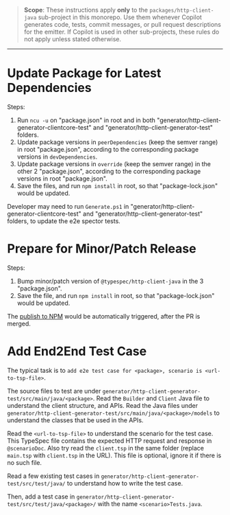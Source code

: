 > **Scope**: These instructions apply **only** to the `packages/http-client-java` sub-project in this monorepo. Use them whenever Copilot generates code, tests, commit messages, or pull request descriptions for the emitter. If Copilot is used in other sub-projects, these rules do not apply unless stated otherwise.

---

# Update Package for Latest Dependencies

Steps:

1. Run `ncu -u` on "package.json" in root and in both "generator/http-client-generator-clientcore-test" and "generator/http-client-generator-test" folders.
2. Update package versions in `peerDependencies` (keep the semver range) in root "package.json", according to the corresponding package versions in `devDependencies`.
3. Update package versions in `override` (keep the semver range) in the other 2 "package.json", according to the corresponding package versions in root "package.json".
4. Save the files, and run `npm install` in root, so that "package-lock.json" would be updated.

Developer may need to run `Generate.ps1` in "generator/http-client-generator-clientcore-test" and "generator/http-client-generator-test" folders, to update the e2e spector tests.

# Prepare for Minor/Patch Release

Steps:

1. Bump minor/patch version of `@typespec/http-client-java` in the 3 "package.json".
2. Save the file, and run `npm install` in root, so that "package-lock.json" would be updated.

The [publish to NPM](https://dev.azure.com/azure-sdk/internal/_build?definitionId=7294) would be automatically triggered, after the PR is merged.

# Add End2End Test Case

The typical task is to `add e2e test case for <package>, scenario is <url-to-tsp-file>`.

The source files to test are under `generator/http-client-generator-test/src/main/java/<package>`.
Read the `Builder` and `Client` Java file to understand the client structure, and APIs.
Read the Java files under `generator/http-client-generator-test/src/main/java/<package>/models` to understand the classes that be used in the APIs.

Read the `<url-to-tsp-file>` to understand the scenario for the test case. This TypeSpec file contains the expected HTTP request and response in `@scenarioDoc`.
Also try read the `client.tsp` in the same folder (replace `main.tsp` with `client.tsp` in the URL). This file is optional, ignore it if there is no such file.

Read a few existing test cases in `generator/http-client-generator-test/src/test/java/` to understand how to write the test case.

Then, add a test case in `generator/http-client-generator-test/src/test/java/<package>/` with the name `<scenario>Tests.java`.
